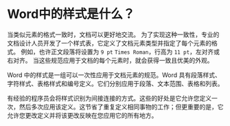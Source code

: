 # Word中的样式是什么？

当类似元素的格式一致时，文档可以更好地交流。 为了实现这种一致性，专业的文档设计人员开发了一个样式表，它定义了文档元素类型并指定了每个元素的格式。 例如，也许正文段落将设置为 `9 pt`  `Times Roman`，行高为 `11 pt`，左对齐或右对齐。 当这些规范应用于文档的每个元素时，就会获得一致且优美的外观。

Word 中的样式是一组可以一次性应用于文档元素的规范。Word 具有段落样式、字符样式、表格样式和编号定义。它们分别应用于段落、文本范围、表格和列表。

有经验的程序员会将样式识别为间接连接的方式。这些的好处是它允许您定义一次，然后多次应用该定义。这节省了重复定义相同事物的工作；但更重要的是，它允许您更改定义并将该更改反映在您应用它的所有地方。
